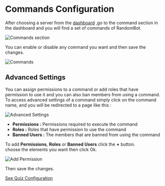 # Commands Configuration

After choosing a server from the [dashboard](https://random-bot-seven.vercel.app/dashboard) ,go to the command section in the dashboard and you will find a set of commands of RandomBot.

![Commands section](https://lh3.googleusercontent.com/u/0/drive-viewer/AITFw-yBLx5-1atayvprnAHNfxeTozPORybOSAzwee8gKJY1jNa5gQwrIVWEdlvOPDDN4_Mes3ypWKZG7mb5wD0gIsxo1Ta5=w1920-h942)

You can enable or disable any command you want and then save the changes.

![Commands](https://lh3.googleusercontent.com/u/0/drive-viewer/AITFw-wgsK0Y9Apddu7CmQPiCrDyjy-CVceuyeTGmKZDiWq3r9ZJCpfiWMk4yhgh-oyxcnjuKcVY3W-3YGzeKtdRnNQPQ-DNjw=w1920-h942)

## Advanced Settings

You can assign permissions to a command or add roles that have permission to use it and you can also ban members from using a command.<br>
To access advanced settings of a command simply click on the command name, and you will be redirected to a page like this :

![Advanced Settings](https://lh3.googleusercontent.com/u/0/drive-viewer/AITFw-wLsvTZqPZ_KivFnla_oV4DQC04nSYuqyEy244hT1V2k2EEzBYT8YRpmQtknFSf_dzNiY9_NwJfHUrA1eDnlXp2LSVVFw=w1920-h942)

- **Permissions :** Permissions required to execute the command
- **Roles :** Roles that have permission to use the command
- **Banned Users :** The members that are banned from using the command

To add **Permissions**, **Roles** or **Banned Users** click the **+** button.</br>
choose the elements you want then click Ok.

![Add Permission](https://lh3.googleusercontent.com/u/0/drive-viewer/AITFw-ydX3_u6k01wVea-L9OkiWAiJivN7dz1bVwp_KB4tzJs3kLlIcSidLCChRBqAq4pGZXuSGTHQ5U_G_UDZjFHfYypq9a9g=w1920-h942)

Then save the changes.

[See Quiz Configuration](../Quiz%20Configuration)
